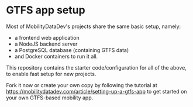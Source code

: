 # GTFS app setup

Most of MobilityDataDev's projects share the same basic setup, namely:

- a frontend web application
- a NodeJS backend server
- a PostgreSQL database (containing GTFS data)
- and Docker containers to run it all.

This repository contains the starter code/configuration for all of the above, to enable fast setup for new projects.

Fork it now or create your own copy by following the tutorial at https://mobilitydatadev.com/article/setting-up-a-gtfs-app to get started on your own GTFS-based mobility app.
